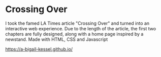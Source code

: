 # Crossing Over

I took the famed LA Times article "Crossing Over" and turned into an interactive web experience. 
Due to the length of the article, the first two chapters are fully designed, along with a home page inspired by a newstand. 
Made with HTML, CSS and Javascript


https://a-bigail-kessel.github.io/

